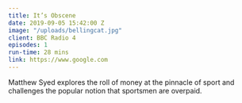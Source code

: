 ```yaml
---
title: It’s Obscene
date: 2019-09-05 15:42:00 Z
image: "/uploads/bellingcat.jpg"
client: BBC Radio 4
episodes: 1
run-time: 28 mins
link: https://www.google.com
---
```


Matthew Syed explores the roll of money at the pinnacle of sport and challenges the popular notion that sportsmen are overpaid.